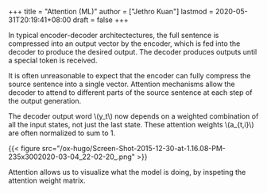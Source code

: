 +++
title = "Attention (ML)"
author = ["Jethro Kuan"]
lastmod = 2020-05-31T20:19:41+08:00
draft = false
+++

In typical encoder-decoder architectectures, the full sentence is
compressed into an output vector by the encoder, which is fed into the
decoder to produce the desired output. The decoder produces outputs
until a special token is received.

It is often unreasonable to expect that the encoder can fully compress
the source sentence into a single vector. Attention mechanisms allow
the decoder to attend to different parts of the source sentence at
each step of the output generation.

The decoder output word \\(y_t\\) now depends on a weighted combination of
all the input states, not just the last state. These attention weights
\\(a\_{t,i}\\) are often normalized to sum to 1.

{{< figure src="/ox-hugo/Screen-Shot-2015-12-30-at-1.16.08-PM-235x3002020-03-04_22-02-20_.png" >}}

Attention allows us to visualize what the model is doing, by inspeting
the attention weight matrix.
